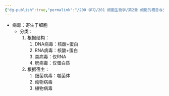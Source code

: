 ```yaml
---
{"dg-publish":true,"permalink":"/200 学习/201 细胞生物学/第2章 细胞的概念与分子基础/第1节 细胞的概念/病毒/","title":"病毒","created":"2022-11-23T16:33:27.000+08:00","updated":"2024-01-06T16:28:24.149+08:00"}
---
```



- 病毒：寄生于细胞
	- 分类：
		1. 根据结构：
			1. DNA病毒：核酸+蛋白
			2. RNA病毒：核酸+蛋白
			3. 类病毒：仅RNA
			4. 朊病毒：仅蛋白质
		2. 根据宿主：
			1. 细菌病毒：噬菌体
			2. 动物病毒
			3. 植物病毒
		

